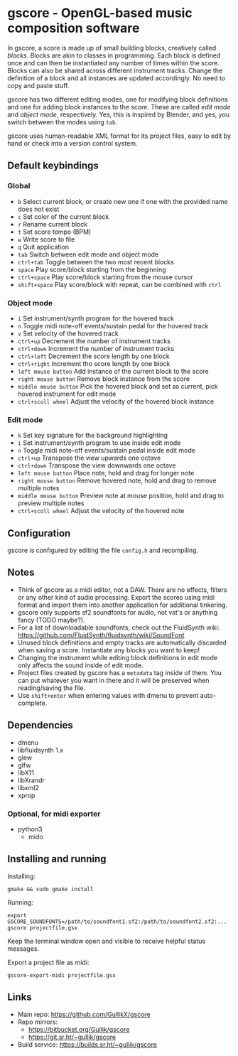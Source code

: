 # gscore - OpenGL-based music composition software

In gscore, a score is made up of small building blocks, creatively called *blocks*. Blocks are akin to classes in programming. Each block is defined once and can then be instantiated any number of times within the score. Blocks can also be shared across different instrument tracks. Change the definition of a block and all instances are updated accordingly. No need to copy and paste stuff.

gscore has two different editing modes, one for modifying block definitions and one for adding block instances to the score. These are called *edit mode* and *object mode*, respectively. Yes, this is inspired by Blender, and yes, you switch between the modes using `tab`.

gscore uses human-readable XML format for its project files, easy to edit by hand or check into a version control system.


## Default keybindings

### Global

* `b` Select current block, or create new one if one with the provided name does not exist
* `c` Set color of the current block
* `r` Rename current block
* `t` Set score tempo (BPM)
* `w` Write score to file
* `q` Quit application
* `tab` Switch between edit mode and object mode
* `ctrl+tab` Toggle between the two most recent blocks
* `space` Play score/block starting from the beginning
* `ctrl+space` Play score/block starting from the mouse cursor
* `shift+space` Play score/block with repeat, can be combined with `ctrl`

### Object mode

* `i` Set instrument/synth program for the hovered track
* `n` Toggle midi note-off events/sustain pedal for the hovered track
* `v` Set velocity of the hovered track
* `ctrl+up` Decrement the number of instrument tracks
* `ctrl+down` Increment the number of instrument tracks
* `ctrl+left` Decrement the score length by one block
* `ctrl+right` Increment tho score length by one block
* `left mouse button` Add instance of the current block to the score
* `right mouse button` Remove block instance from the score
* `middle mouse button` Pick the hovered block and set as current, pick hovered instrument for edit mode
* `ctrl+scoll wheel` Adjust the velocity of the hovered block instance

### Edit mode

* `k` Set key signature for the background highlighting
* `i` Set instrument/synth program to use inside edit mode
* `n` Toggle midi note-off events/sustain pedal inside edit mode
* `ctrl+up` Transpose the view upwards one octave
* `ctrl+down` Transpose the view downwards one octave
* `left mouse button` Place note, hold and drag for longer note
* `right mouse button` Remove hovered note, hold and drag to remove multiple notes
* `middle mouse button` Preview note at mouse position, hold and drag to preview multiple notes
* `ctrl+scoll wheel` Adjust the velocity of the hovered note


## Configuration

gscore is configured by editing the file `config.h` and recompiling.


## Notes

* Think of gscore as a midi editor, not a DAW. There are no effects, filters or any other kind of audio processing. Export the scores using midi format and import them into another application for additional tinkering.
* gscore only supports sf2 soundfonts for audio, not vst's or anything fancy (TODO maybe?).
* For a list of downloadable soundfonts, check out the FluidSynth wiki: https://github.com/FluidSynth/fluidsynth/wiki/SoundFont
* Unused block definitions and empty tracks are automatically discarded when saving a score. Instantiate any blocks you want to keep!
* Changing the instrument while editing block definitions in edit mode only affects the sound inside of edit mode.
* Project files created by gscore has a `metadata` tag inside of them. You can put whatever you want in there and it will be preserved when reading/saving the file.
* Use `shift+enter` when entering values with dmenu to prevent auto-complete.


## Dependencies

* dmenu
* libfluidsynth 1.x
* glew
* glfw
* libX11
* libXrandr
* libxml2
* xprop

### Optional, for midi exporter

* python3
    * mido


## Installing and running

Installing:

```
gmake && sudo gmake install
```

Running:

```
export GSCORE_SOUNDFONTS=/path/to/soundfont1.sf2:/path/to/soundfont2.sf2:...
gscore projectfile.gsx
```

Keep the terminal window open and visible to receive helpful status messages.

Export a project file as midi:

```
gscore-export-midi projectfile.gsx
```


## Links

* Main repo: https://github.com/GullikX/gscore
* Repo mirrors:
    * https://bitbucket.org/Gullik/gscore
    * https://git.sr.ht/~gullik/gscore
* Build service: https://builds.sr.ht/~gullik/gscore
